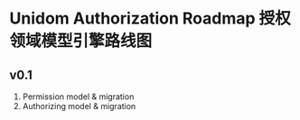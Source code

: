 # Unidom Authorization Roadmap 授权领域模型引擎路线图

## v0.1
1. Permission model & migration
2. Authorizing model & migration
